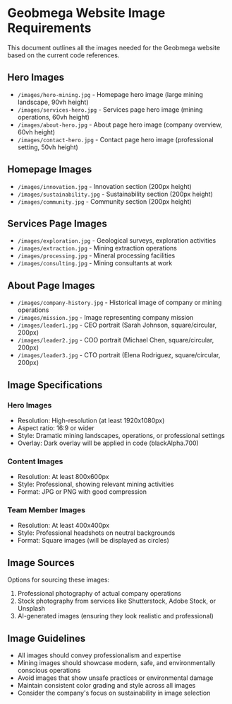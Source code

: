 # Geobmega Website Image Requirements

This document outlines all the images needed for the Geobmega website based on the current code references.

## Hero Images

- `/images/hero-mining.jpg` - Homepage hero image (large mining landscape, 90vh height)
- `/images/services-hero.jpg` - Services page hero image (mining operations, 60vh height)
- `/images/about-hero.jpg` - About page hero image (company overview, 60vh height)
- `/images/contact-hero.jpg` - Contact page hero image (professional setting, 50vh height)

## Homepage Images

- `/images/innovation.jpg` - Innovation section (200px height)
- `/images/sustainability.jpg` - Sustainability section (200px height)
- `/images/community.jpg` - Community section (200px height)

## Services Page Images

- `/images/exploration.jpg` - Geological surveys, exploration activities
- `/images/extraction.jpg` - Mining extraction operations
- `/images/processing.jpg` - Mineral processing facilities
- `/images/consulting.jpg` - Mining consultants at work

## About Page Images

- `/images/company-history.jpg` - Historical image of company or mining operations
- `/images/mission.jpg` - Image representing company mission
- `/images/leader1.jpg` - CEO portrait (Sarah Johnson, square/circular, 200px)
- `/images/leader2.jpg` - COO portrait (Michael Chen, square/circular, 200px)
- `/images/leader3.jpg` - CTO portrait (Elena Rodriguez, square/circular, 200px)

## Image Specifications

### Hero Images
- Resolution: High-resolution (at least 1920x1080px)
- Aspect ratio: 16:9 or wider
- Style: Dramatic mining landscapes, operations, or professional settings
- Overlay: Dark overlay will be applied in code (blackAlpha.700)

### Content Images
- Resolution: At least 800x600px
- Style: Professional, showing relevant mining activities
- Format: JPG or PNG with good compression

### Team Member Images
- Resolution: At least 400x400px
- Style: Professional headshots on neutral backgrounds
- Format: Square images (will be displayed as circles)

## Image Sources

Options for sourcing these images:

1. Professional photography of actual company operations
2. Stock photography from services like Shutterstock, Adobe Stock, or Unsplash
3. AI-generated images (ensuring they look realistic and professional)

## Image Guidelines

- All images should convey professionalism and expertise
- Mining images should showcase modern, safe, and environmentally conscious operations
- Avoid images that show unsafe practices or environmental damage
- Maintain consistent color grading and style across all images
- Consider the company's focus on sustainability in image selection